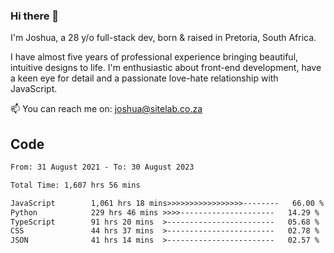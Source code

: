 ### Hi there 👋

I'm Joshua, a 28 y/o full-stack dev, born & raised in Pretoria, South Africa. 

I have almost five years of professional experience bringing beautiful, intuitive designs to life. I'm enthusiastic about front-end development, have a keen eye for detail and a passionate love-hate relationship with JavaScript.

📫 You can reach me on: joshua@sitelab.co.za

## **Code**

<!--START_SECTION:waka-->

```txt
From: 31 August 2021 - To: 30 August 2023

Total Time: 1,607 hrs 56 mins

JavaScript        1,061 hrs 18 mins>>>>>>>>>>>>>>>>>--------   66.00 %
Python            229 hrs 46 mins >>>>---------------------   14.29 %
TypeScript        91 hrs 20 mins  >------------------------   05.68 %
CSS               44 hrs 37 mins  >------------------------   02.78 %
JSON              41 hrs 14 mins  >------------------------   02.57 %
```

<!--END_SECTION:waka-->
